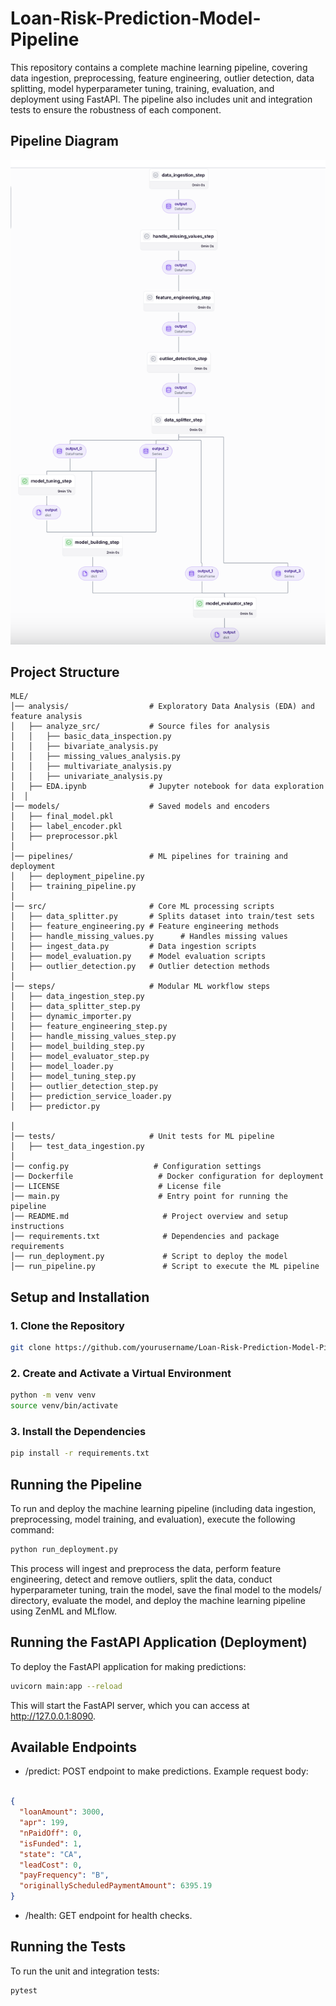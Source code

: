 # Loan-Risk-Prediction-Model-Pipeline

This repository contains a complete machine learning pipeline, covering data ingestion, preprocessing, feature engineering, outlier detection, data splitting, model hyperparameter tuning, training, evaluation, and deployment using FastAPI. The pipeline also includes unit and integration tests to ensure the robustness of each component.


## Pipeline Diagram
![Pipeline Diagram](pipeline_diagram.png)


## Project Structure

```
MLE/
│── analysis/                  # Exploratory Data Analysis (EDA) and feature analysis  
│   ├── analyze_src/           # Source files for analysis  
│   │   ├── basic_data_inspection.py  
│   │   ├── bivariate_analysis.py  
│   │   ├── missing_values_analysis.py  
│   │   ├── multivariate_analysis.py  
│   │   ├── univariate_analysis.py  
│   ├── EDA.ipynb              # Jupyter notebook for data exploration  
│  │  
│── models/                    # Saved models and encoders  
│   ├── final_model.pkl  
│   ├── label_encoder.pkl  
│   ├── preprocessor.pkl  
│  
│── pipelines/                 # ML pipelines for training and deployment  
│   ├── deployment_pipeline.py  
│   ├── training_pipeline.py  
│  
│── src/                       # Core ML processing scripts  
│   ├── data_splitter.py       # Splits dataset into train/test sets  
│   ├── feature_engineering.py # Feature engineering methods  
│   ├── handle_missing_values.py      # Handles missing values  
│   ├── ingest_data.py         # Data ingestion scripts  
│   ├── model_evaluation.py    # Model evaluation scripts  
│   ├── outlier_detection.py   # Outlier detection methods  
│  
│── steps/                     # Modular ML workflow steps  
│   ├── data_ingestion_step.py  
│   ├── data_splitter_step.py  
│   ├── dynamic_importer.py  
│   ├── feature_engineering_step.py  
│   ├── handle_missing_values_step.py  
│   ├── model_building_step.py  
│   ├── model_evaluator_step.py  
│   ├── model_loader.py  
│   ├── model_tuning_step.py  
│   ├── outlier_detection_step.py  
│   ├── prediction_service_loader.py  
│   ├── predictor.py  

│  
│── tests/                     # Unit tests for ML pipeline  
│   ├── test_data_ingestion.py  
│   
│── config.py                   # Configuration settings  
│── Dockerfile                   # Docker configuration for deployment  
│── LICENSE                      # License file  
│── main.py                      # Entry point for running the pipeline  
│── README.md                     # Project overview and setup instructions  
│── requirements.txt              # Dependencies and package requirements  
│── run_deployment.py             # Script to deploy the model  
│── run_pipeline.py               # Script to execute the ML pipeline  

```


## Setup and Installation

### 1. Clone the Repository

```bash
git clone https://github.com/yourusername/Loan-Risk-Prediction-Model-Pipeline.git
```


### 2. Create and Activate a Virtual Environment
```bash
python -m venv venv
source venv/bin/activate
```
### 3. Install the Dependencies
```bash
pip install -r requirements.txt
```


## Running the Pipeline
To run and deploy the machine learning pipeline (including data ingestion, preprocessing, model training, and evaluation), execute the following command:

```bash
python run_deployment.py
```
This process will ingest and preprocess the data, perform feature engineering, detect and remove outliers, split the data, conduct hyperparameter tuning, train the model, save the final model to the models/ directory, evaluate the model, and deploy the machine learning pipeline using ZenML and MLflow.


## Running the FastAPI Application (Deployment)
To deploy the FastAPI application for making predictions:

```bash
uvicorn main:app --reload
```
This will start the FastAPI server, which you can access at http://127.0.0.1:8090.


## Available Endpoints
- /predict: POST endpoint to make predictions. Example request body:

```json

{
  "loanAmount": 3000,
  "apr": 199,
  "nPaidOff": 0,
  "isFunded": 1,
  "state": "CA",
  "leadCost": 0,
  "payFrequency": "B",
  "originallyScheduledPaymentAmount": 6395.19
}
```
- /health: GET endpoint for health checks.


## Running the Tests
To run the unit and integration tests:

```bash
pytest
```
